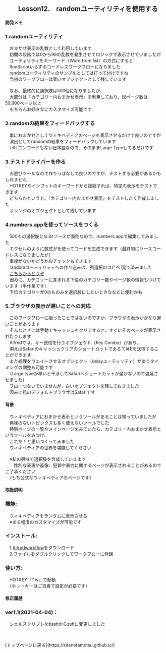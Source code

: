 ## 　　Lesson12.　randomユーティリティを使用する  
#### 開発メモ
### 1.randomユーティリティ
　おまかせ表示の乱数として利用しています
<br>　初期の段階では0から99の乱数を発生させてロジックで表示させていましたが
<br>　ユーティリティをキーワード（Word from list）の方式にすると
<br>　RunScriptいらずのコードレスワークフローになりました
<br>　randomユーティリティのサンプルとしては打って付けですね　
<br>　当初のワークフローは青いオブジェクトとして残しています
<br>
<br>　なお、最終的に選択肢は500個になりましたが、
<br>　大部分は『カテゴリー内おまかせ表示』を利用しており、総ページ数は50,000ページ以上
<br>　もちろんお好きなにカスタマイズ可能です
### 2.randomの結果をフィードバックする
　単におまかせとしてウィキペディアのページを表示させるだけで良いのですが
<br>　演出としてrandomの結果をフィードバックしています
<br>　URLエンコードもない日本語なので、そのままLarge Typeしてるだけです
### 3.テストドライバーを作る
　お遊びツールなので作りっぱなしで良いのですが、テストする必要があるかもしれません
<br>　HOTKEYやインプットのキーワードから接続すれば、特定の表示をテストできます
<br>　どちらかというと、『カテゴリー内おまかせ表示』をテストしたく作成しました
<br>　オレンジのオブジェクトとして残しています
### 4.numbers.appを使ってソースをつくる
　500もの選択肢となるtソースが面倒なので、numbers.appで編集してみました
<br>　エクセルのように数式がを使ってコードを生成できます（最終的にソースコードレスになりましたが）
<br>　重複がないかどうかのチェックもできます
<br>　randomユーティリティへの作り込みは、列選択のコピペ1発で済みました
<br>　[こちらからどうぞ](https://github.com/KitanoTamotsu/wikipedia/releases/download/1.1/wikipedia.numbers)
<br>　因みに、カテゴリーに含まれる下位のカテゴリー数やページ数の情報もつけています（手作業です）
<br>　下位カテゴリーが0のものみを選択肢にしたいときななどに便利かも
### 5.ブラウザの表示が遅いことへの対応
　このワークフローに限ったことではないのですが、ブラウザの表示がかなり遅いことがあります
<br>　そんなときには手動でキャッシュをクリアすると、すぐにそのページが表示されたりします
<br>　Alfredでは、キー送信を行うオブジェクト（Key Combo）があり、
<br>　例えばSafariのキャッシュクリアのショートカットである⌥⌘Eを送信することができます
<br>　また処理をウエイトさせるオブジェクト（delayユーティリティ）がありタイミングの調整も可能です
<br>　（Large typeが早いと干渉してSafariへショートカットが届かないので遅延させました）
<br>　フローつないでいませんが、白いオブジェクトを残しておきました
<br>　因みに私のデフォルトブラウザはSafariです

#### 背景
　ウィキペディアにおまかせ表示というツールがあることは知っていましたが
<br>　興味のないトピックスも多く使えないツールでした
<br>　特別ページの一覧やメインページをみていたら、カテゴリー内おまかせ表示というツールをみつけ、
<br>　これだ！と思いつくってみました
<br>　ウィキペディアの世界を堪能してください
<br>
<br>　※私の興味で選択肢を作成していまます
<br>　　性的な表現や画像、犯罪や暴力に関するページが表示されることがあるのでご了承ください
<br>　（もち公式なウィキペディアのページです）

#### 取扱説明
### 機能:
　ウィキペディアをランダムに表示させる
<br>　※ある程度のカスタマイズが可能です
### インストール:
　1.[Alfredworkflow](https://github.com/KitanoTamotsu/wikipedia/releases/download/1.1/wikipedia.alfredworkflow.zip)をダウンロード 
<br>　2.ファイルをダブルクリックしてワークフローに登録
### 使い方:
　HOTKEY『⌃w』で起動
<br>　（ホットキーはご自身で設定が必要です）
#### 修正履歴

### ver1.1(2021-04-04)：
　シェルスクリプトをbashからzshに変更しました

<br>
<br>
[トップページに戻る](https://kitanotamotsu.github.io/)

